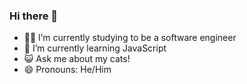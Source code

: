### Hi there 👋

- 👨‍🎓 I’m currently studying to be a software engineer
- 💭 I’m currently learning JavaScript
- 😺 Ask me about my cats!
- 😄 Pronouns: He/Him

